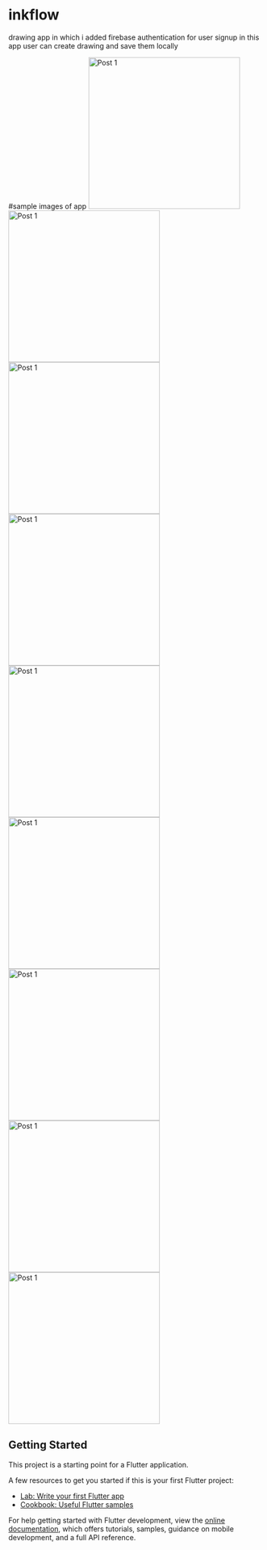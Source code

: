 # inkflow

drawing app in which i added firebase authentication for user signup in this app user can create drawing and save them locally

#sample images of app
<img src="https://github.com/user-attachments/assets/b397b8d2-4d1d-4291-a2c5-a333b97e99c7" alt="Post 1" width="300" /> 
<img src="https://github.com/user-attachments/assets/e8720322-1c49-4fcb-8163-fd5c2e62c868" alt="Post 1" width="300" /> 
<img src="https://github.com/user-attachments/assets/32fe7212-9f29-4b3e-b735-ccf4d616d7a8" alt="Post 1" width="300" />
<img src="https://github.com/user-attachments/assets/a6fa5d52-80b3-4138-8e94-f0e8225924d6" alt="Post 1" width="300" />
<img src="https://github.com/user-attachments/assets/be5909cb-116c-4932-b9c5-8c79a08a80c5" alt="Post 1" width="300" />
<img src="https://github.com/user-attachments/assets/7887e2b3-b3fe-4ae2-980f-7d4e09437ffa" alt="Post 1" width="300" />
<img src="https://github.com/user-attachments/assets/6b0796ff-202b-47ff-b893-f1777537d821" alt="Post 1" width="300" />
<img src="https://github.com/user-attachments/assets/1b9ff6a2-9907-4b0a-9553-71f2fdfe1d0d" alt="Post 1" width="300" />
<img src="https://github.com/user-attachments/assets/df0b5a79-7b7d-4d79-81f8-391d55075c80" alt="Post 1" width="300" />





## Getting Started

This project is a starting point for a Flutter application.

A few resources to get you started if this is your first Flutter project:

- [Lab: Write your first Flutter app](https://docs.flutter.dev/get-started/codelab)
- [Cookbook: Useful Flutter samples](https://docs.flutter.dev/cookbook)

For help getting started with Flutter development, view the
[online documentation](https://docs.flutter.dev/), which offers tutorials,
samples, guidance on mobile development, and a full API reference.
